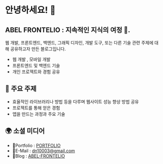# 안녕하세요! 👋

## ABEL FRONTELIO : 지속적인 지식의 여정 📖.

웹 개발, 프론트엔드, 백엔드, 그래픽 디자인, 개발 도구, 또는 다른 기술 관련 주제에 대해 공유하고자 만든 블로그입니다.

- 웹 개발 , 모바일 개발
- 프론트엔드 및 백엔드 기술
- 개인 프로젝트와 경험 공유

## 📝 주요 주제

- 효율적인 라이브러리나 방법 등을 다루며 웹사이트 성능 향상 방법 공유
- 프로젝트를 통해 얻은 경험
- 앱을 만드는 과정과 주요 기술

## 🌍 소셜 미디어

- 🙂Portfolio : [PORTFOLIO](https://nextjs-abel-frontelio.vercel.app/)
- 📧E-Mail : dn10003@gmail.com
- 🌟Blog : [ABEL-FRONTELIO](https://kdn0325.github.io/)
